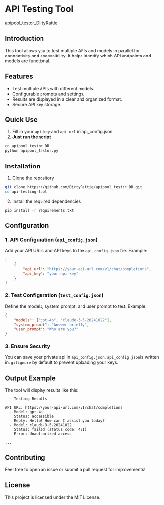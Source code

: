 

# API Testing Tool
apipool_testor_DirtyRattie


## Introduction

This tool allows you to test multiple APIs and models in parallel for connectivity and accessibility. It helps identify which API endpoints and models are functional.


## Features

- Test multiple APIs with different models.
- Configurable prompts and settings.
- Results are displayed in a clear and organized format.
- Secure API key storage.

## Quick Use
1. Fill in your `api_key` and `api_url` in api_config.json
2. **Just run the script**
  ```bash
  cd apipool_testor_DR
  python apipool_testor.py
  ```

## Installation

1. Clone the repository

```bash
git clone https://github.com/DirtyRattie/apipool_testor_DR.git
cd api-testing-tool
```

2. Install the required dependencies
   
```bash
pip install -r requirements.txt
```

## Configuration

### 1. API Configuration (`api_config.json`)

Add your API URLs and API keys to the `api_config.json` file. Example:

```json
[
    {
        "api_url": "https://your-api-url.com/v1/chat/completions",
        "api_key": "your-api-key"
    }
]
```

### 2. Test Configuration (`test_config.json`)

Define the models, system prompt, and user prompt to test. Example:

```json
{
    "models": ["gpt-4o", "claude-3-5-20241022"],
    "system_prompt": "Answer briefly",
    "user_prompt": "Who are you?"
}
```

### 3. Ensure Security

You can save your private api in `api_config.json`. `api_config.json`is written in`.gitignore` by default to prevent uploading your keys.

## Output Example

The tool will display results like this:

```
--- Testing Results ---

API URL: https://your-api-url.com/v1/chat/completions
  - Model: gpt-4o
    Status: accessible
    Reply: Hello! How can I assist you today?
  - Model: claude-3-5-20241022
    Status: failed (status code: 401)
    Error: Unauthorized access

...
```

## Contributing

Feel free to open an issue or submit a pull request for improvements!

## License

This project is licensed under the MIT License.
